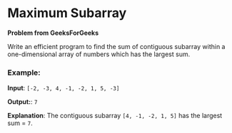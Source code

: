 # Maximum Subarray

**Problem from GeeksForGeeks**

Write an efficient program to find the sum of contiguous subarray within a one-dimensional array of numbers which has the largest sum.

### Example:
**Input**: `[-2, -3, 4, -1, -2, 1, 5, -3]`

**Output:**: `7`

**Explanation**: The contiguous subarray `[4, -1, -2, 1, 5]` has the largest sum = `7`.
